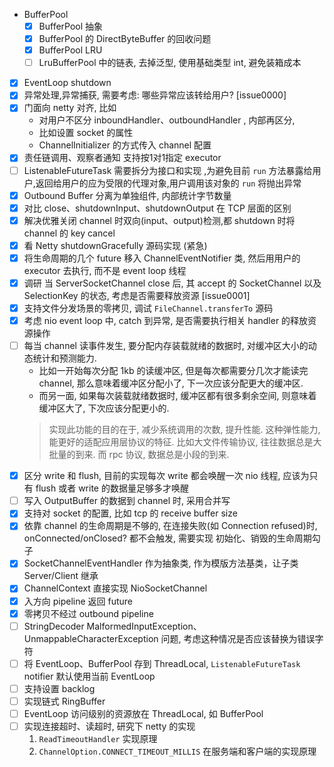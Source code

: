 - BufferPool
    - [x] BufferPool 抽象
    - [x] BufferPool 的 DirectByteBuffer 的回收问题
    - [x] BufferPool LRU
    - [ ] LruBufferPool 中的链表, 去掉泛型, 使用基础类型 int, 避免装箱成本
- [x] EventLoop shutdown
- [x] 异常处理,异常捕获, 需要考虑: 哪些异常应该转给用户? [issue0000]
- [x] 门面向 netty 对齐, 比如
    - 对用户不区分 inboundHandler、outboundHandler , 内部再区分,
    - 比如设置 socket 的属性
    - ChannelInitializer 的方式传入 channel 配置
- [x] 责任链调用、观察者通知 支持按1对1指定 executor
- [ ] ListenableFutureTask 需要拆分为接口和实现 ,为避免目前 `run`
  方法暴露给用户,返回给用户的应为受限的代理对象,用户调用该对象的 `run` 将抛出异常
- [x] Outbound Buffer 分离为单独组件, 内部统计字节数量
- [x] 对比 close、shutdownInput、shutdownOutput 在 TCP 层面的区别
- [x] 解决优雅关闭 channel 时双向(input、output)检测,都 shutdown 时将 channel 的 key cancel
- [x] 看 Netty shutdownGracefully 源码实现 (紧急)
- [x] 将生命周期的几个 future 移入 ChannelEventNotifier 类, 然后用用户的 executor 去执行, 而不是 event loop 线程
- [x] 调研 当 ServerSocketChannel close 后, 其 accept 的 SocketChannel 以及 SelectionKey 的状态,
  考虑是否需要释放资源 [issue0001]
- [x] 支持文件分发场景的零拷贝, 调试 `FileChannel.transferTo` 源码
- [x] 考虑 nio event loop 中, catch 到异常, 是否需要执行相关 handler 的释放资源操作
- [ ] 每当 channel 读事件发生, 要分配内存装载就绪的数据时, 对缓冲区大小的动态统计和预测能力.
    - 比如一开始每次分配 1kb 的读缓冲区, 但是每次都需要分几次才能读完 channel, 那么意味着缓冲区分配小了, 下一次应该分配更大的缓冲区.
    - 而另一面, 如果每次装载就绪数据时, 缓冲区都有很多剩余空间, 则意味着缓冲区大了, 下次应该分配更小的.
  > 实现此功能的目的在于, 减少系统调用的次数, 提升性能.
  > 这种弹性能力, 能更好的适配应用层协议的特征. 比如大文件传输协议, 往往数据总是大批量的到来. 而 rpc 协议, 数据总是小段的到来.
- [x] 区分 write 和 flush, 目前的实现每次 write 都会唤醒一次 nio 线程, 应该为只有 flush 或者 write 的数据量足够多才唤醒
- [ ] 写入 OutputBuffer 的数据到 channel 时, 采用合并写
- [x] 支持对 socket 的配置, 比如 tcp 的 receive buffer size
- [x] 依靠 channel 的生命周期是不够的, 在连接失败(如 Connection refused)时, onConnected/onClosed? 都不会触发, 需要实现 初始化、销毁的生命周期勾子
- [x] SocketChannelEventHandler 作为抽象类, 作为模版方法基类，让子类 Server/Client 继承  
- [x] ChannelContext 直接实现 NioSocketChannel
- [x] 入方向 pipeline 返回 future
- [x] 零拷贝不经过 outbound pipeline
- [ ] StringDecoder MalformedInputException、UnmappableCharacterException 问题, 考虑这种情况是否应该替换为错误字符
- [ ] 将 EventLoop、BufferPool 存到 ThreadLocal, `ListenableFutureTask` notifier 默认使用当前 EventLoop 
- [ ] 支持设置 backlog 
- [ ] 实现链式 RingBuffer
- [ ] EventLoop 访问级别的资源放在 ThreadLocal, 如 BufferPool 
- [ ] 实现连接超时、读超时, 研究下 netty 的实现
  1. `ReadTimeoutHandler` 实现原理 
  2. `ChannelOption.CONNECT_TIMEOUT_MILLIS` 在服务端和客户端的实现原理
